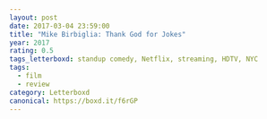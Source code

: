 ```yaml
---
layout: post 
date: 2017-03-04 23:59:00
title: "Mike Birbiglia: Thank God for Jokes"
year: 2017
rating: 0.5
tags_letterboxd: standup comedy, Netflix, streaming, HDTV, NYC
tags:
  - film
  - review
category: Letterboxd
canonical: https://boxd.it/f6rGP
---
```

